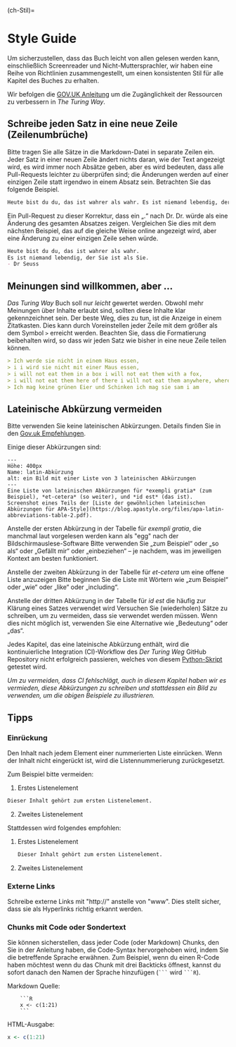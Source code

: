 (ch-Stil)=
# Style Guide

Um sicherzustellen, dass das Buch leicht von allen gelesen werden kann, einschließlich Screenreader und Nicht-Muttersprachler, wir haben eine Reihe von Richtlinien zusammengestellt, um einen konsistenten Stil für alle Kapitel des Buches zu erhalten.

Wir befolgen die [GOV.UK Anleitung](https://www.gov.uk/guidance/content-design/writing-for-gov-uk) um die Zugänglichkeit der Ressourcen zu verbessern in _The Turing Way_.

## Schreibe jeden Satz in eine neue Zeile (Zeilenumbrüche)

Bitte tragen Sie alle Sätze in die Markdown-Datei in separate Zeilen ein. Jeder Satz in einer neuen Zeile ändert nichts daran, wie der Text angezeigt wird, es wird immer noch Absätze geben, aber es wird bedeuten, dass alle Pull-Requests leichter zu überprüfen sind; die Änderungen werden auf einer einzigen Zeile statt irgendwo in einem Absatz sein. Betrachten Sie das folgende Beispiel.

 ```markdown
Heute bist du du, das ist wahrer als wahr. Es ist niemand lebendig, der Sie ist als Sie. - Dr Seuss
```

Ein Pull-Request zu dieser Korrektur, dass ein „.“ nach Dr. Dr. würde als eine Änderung des gesamten Absatzes zeigen. Vergleichen Sie dies mit dem nächsten Beispiel, das auf die gleiche Weise online angezeigt wird, aber eine Änderung zu einer einzigen Zeile sehen würde.

 ```markdown
Heute bist du du, das ist wahrer als wahr.
Es ist niemand lebendig, der Sie ist als Sie.
- Dr Seuss
```

## Meinungen sind willkommen, aber ...

_Das Turing Way_ Buch soll nur *leicht* gewertet werden. Obwohl mehr Meinungen über Inhalte erlaubt sind, sollten diese Inhalte klar gekennzeichnet sein. Der beste Weg, dies zu tun, ist die Anzeige in einem Zitatkasten. Dies kann durch Voreinstellen jeder Zeile mit dem größer als dem Symbol `>` erreicht werden. Beachten Sie, dass die Formatierung beibehalten wird, so dass wir jeden Satz wie bisher in eine neue Zeile teilen können.

```markdown
> Ich werde sie nicht in einem Haus essen,
> i i wird sie nicht mit einer Maus essen,
> i will not eat them in a box i will not eat them with a fox,
> i will not eat them here of there i will not eat them anywhere, where
> Ich mag keine grünen Eier und Schinken ich mag sie sam i am
```

## Lateinische Abkürzung vermeiden

Bitte verwenden Sie keine lateinischen Abkürzungen. Details finden Sie in den [Gov.uk Empfehlungen](https://www.gov.uk/guidance/style-guide/a-to-z-of-gov-uk-style).

Einige dieser Abkürzungen sind:

```{figure} ../figures/latin-abbreviation.png
---
Höhe: 400px
Name: latin-Abkürzung
alt: ein Bild mit einer Liste von 3 lateinischen Abkürzungen
---
Eine Liste von lateinischen Abkürzungen für *exempli gratia* (zum Beispiel), *et-cetera* (so weiter), und *id est* (das ist).
Screenshot eines Teils der [Liste der gewöhnlichen lateinischen Abkürzungen für APA-Style](https://blog.apastyle.org/files/apa-latin-abbreviations-table-2.pdf).
```

Anstelle der ersten Abkürzung in der Tabelle für *exempli gratia*, die manchmal laut vorgelesen werden kann als "egg" nach der Bildschirmauslese-Software Bitte verwenden Sie „zum Beispiel“ oder „so als“ oder „Gefällt mir“ oder „einbeziehen“ – je nachdem, was im jeweiligen Kontext am besten funktioniert.

Anstelle der zweiten Abkürzung in der Tabelle für *et-cetera* um eine offene Liste anzuzeigen Bitte beginnen Sie die Liste mit Wörtern wie „zum Beispiel“ oder „wie“ oder „like“ oder „including“.

Anstelle der dritten Abkürzung in der Tabelle für *id est* die häufig zur Klärung eines Satzes verwendet wird Versuchen Sie (wiederholen) Sätze zu schreiben, um zu vermeiden, dass sie verwendet werden müssen. Wenn dies nicht möglich ist, verwenden Sie eine Alternative wie „Bedeutung“ oder „das“.

Jedes Kapitel, das eine lateinische Abkürzung enthält, wird die kontinuierliche Integration (CI)-Workflow des _Der Turing Weg_ GitHub Repository nicht erfolgreich passieren, welches von diesem [Python-Skript](https://github.com/alan-turing-institute/the-turing-way/blob/main/tests/no-bad-latin.py) getestet wird.

*Um zu vermeiden, dass CI fehlschlägt, auch in diesem Kapitel haben wir es vermieden, diese Abkürzungen zu schreiben und stattdessen ein Bild zu verwenden, um die obigen Beispiele zu illustrieren.*

## Tipps

### Einrückung

Den Inhalt nach jedem Element einer nummerierten Liste einrücken. Wenn der Inhalt nicht eingerückt ist, wird die Listennummerierung zurückgesetzt.

Zum Beispiel bitte vermeiden:
1. Erstes Listenelement
```markdown
Dieser Inhalt gehört zum ersten Listenelement.
```
2. Zweites Listenelement

Stattdessen wird folgendes empfohlen:
1. Erstes Listenelement
   ```markdown
   Dieser Inhalt gehört zum ersten Listenelement.
   ```

2. Zweites Listenelement


### Externe Links

Schreibe externe Links mit "http://" anstelle von "www". Dies stellt sicher, dass sie als Hyperlinks richtig erkannt werden.

### Chunks mit Code oder Sondertext

Sie können sicherstellen, dass jeder Code (oder Markdown) Chunks, den Sie in der Anleitung haben, die Code-Syntax hervorgehoben wird, indem Sie die betreffende Sprache erwähnen. Zum Beispiel, wenn du einen R-Code haben möchtest wenn du das Chunk mit drei Backticks öffnest, kannst du sofort danach den Namen der Sprache hinzufügen (<code>\`\`\`</code> wird <code>\`\`\`R</code>).

Markdown Quelle:

```
    ```R
    x <- c(1:21)
    ```
```

HTML-Ausgabe:

```R
x <- c(1:21)
```
